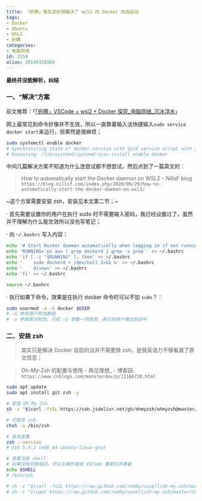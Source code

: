 ```yaml
---
title: 「折腾」莫名其妙得解决了 wsl2 内 Docker 的自启动
tags:
- Docker
- Ubuntu
- WSL2
- 折腾
categories:
- 电脑网络
id: 2158
alias: 20140328160
---
```


**最终并没能解析，纠结**

<!--more-->

### 一、“解决”方案

前文推荐：「[「折腾」VSCode + wsl2 + Docker 探究\_电脑网络\_沉冰浮水](https://www.wdssmq.com/post/20220211184.html "「折腾」VSCode + wsl2 + Docker 探究\_电脑网络\_沉冰浮水")」

网上最常见到命令好像并不生效，所以一直靠着输入法快捷输入`sudo service docker start`来运行，但果然是很麻烦；


```bash
sudo systemctl enable docker
# Synchronizing state of docker.service with SysV service script with /lib/systemd/systemd-sysv-install.
# Executing: /lib/systemd/systemd-sysv-install enable docker
```

中间几篇解决方案不知道为什么连尝试都不想尝试，然后点到了一篇英文的：

> How to automatically start the Docker daemon on WSL2 – NillsF blog
> `https://blog.nillsf.com/index.php/2020/06/29/how-to-automatically-start-the-docker-daemon-on-wsl2/`

~这个方案需要安装 zsh，安装见本文第二节；~

· 首先需要设置你的用户在执行 sudo 时不需要输入密码，我已经设置过了，虽然并不理解为什么能生效所以没也写笔记；

· 向 `~/.bashrc` 写入内容：

```bash
echo '# Start Docker daemon automatically when logging in if not running.' >> ~/.bashrc
echo 'RUNNING=`ps aux | grep dockerd | grep -v grep`' >> ~/.bashrc
echo 'if [ -z "$RUNNING" ]; then' >> ~/.bashrc
echo '    sudo dockerd > /dev/null 2>&1 &' >> ~/.bashrc
echo '    disown' >> ~/.bashrc
echo 'fi' >> ~/.bashrc

source ~/.bashrc
```

· 执行如果下命令，效果是在执行 docker 命令时可以不加 `sudo`？：

```bash
sudo usermod -a -G docker $USER
# -G 修改用户附加群组
# -a 参数表示附加，只和 -G 参数一同使用，表示将用户增加到组中
```

### 二、安装 zsh

> 其实只是解决 Docker 自启的话并不需要换 zsh，是我英语力不够看漏了原文信息；

> Oh-My-Zsh 的配置与使用 - 再见理想_ - 博客园
> `https://www.cnblogs.com/monsterdev/p/11166720.html`

```bash
sudo apt update
sudo apt install git zsh -y

# 安装 Oh My Zsh
sh -c "$(curl -fsSL https://cdn.jsdelivr.net/gh/ohmyzsh/ohmyzsh@master/tools/install.sh)"

# 切换至 zsh
chsh -s /bin/zsh

# 版本查看
zsh --version
# zsh 5.4.2 (x86_64-ubuntu-linux-gnu)

# 查看当前 shell
# 如果没有切换成功，可以关掉终端或 VSCode 重新打开再看
echo $SHELL
# /bin/zsh

# sh -c "$(curl -fsSL https://raw.github.com/robbyrussell/oh-my-zsh/master/tools/install.sh)"
# sh -c "$(wget https://raw.github.com/robbyrussell/oh-my-zsh/master/tools/install.sh -O -)"
```

<!-- > Error: Oh My Zsh can't be loaded from: bash. You need to run zsh instead. -->

